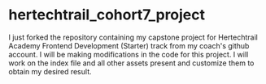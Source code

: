 # hertechtrail_cohort7_project
I just forked the repository containing my capstone project for Hertechtrail Academy Frontend Development (Starter) track from my coach's github account. 
I will be making modifications in the code for this project. I will work on the index file and all other assets present and customize them to obtain my desired result. 
